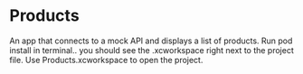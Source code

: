# Products
An app that connects to a mock API and displays a list of products.
Run pod install in terminal.. you should see the .xcworkspace right next to the project file.
Use Products.xcworkspace to open the project.

